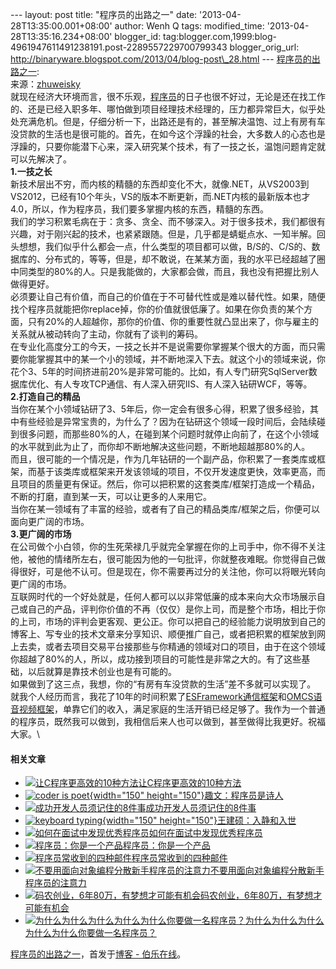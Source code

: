 --- layout: post title: "程序员的出路之一" date:
'2013-04-28T13:35:00.001+08:00' author: Wenh Q tags: modified\_time:
'2013-04-28T13:35:16.234+08:00' blogger\_id:
tag:blogger.com,1999:blog-4961947611491238191.post-2289557229700799343
blogger\_orig\_url:
http://binaryware.blogspot.com/2013/04/blog-post\_28.html ---
[程序员的出路之一](http://blog.jobbole.com/38921/?utm_source=rss&utm_medium=rss&utm_campaign=%25e7%25a8%258b%25e5%25ba%258f%25e5%2591%2598%25e7%259a%2584%25e5%2587%25ba%25e8%25b7%25af%25e4%25b9%258b%25e4%25b8%2580):\
来源：[zhuweisky](http://www.cnblogs.com/zhuweisky/archive/2013/04/27/3046585.html)\
就现在经济大环境而言，很不乐观，[程序员](http://blog.jobbole.com/821/ "程序员的本质")的日子也很不好过，无论是还在找工作的、还是已经入职多年、哪怕做到项目经理技术经理的，压力都异常巨大，似乎处处充满危机。但是，仔细分析一下，出路还是有的，甚至解决温饱、过上有房有车没贷款的生活也是很可能的。首先，在如今这个浮躁的社会，大多数人的心态也是浮躁的，只要你能潜下心来，深入研究某个技术，有了一技之长，温饱问题肯定就可以先解决了。\
**1.一技之长**\
新技术层出不穷，而内核的精髓的东西却变化不大，就像.NET，从VS2003到VS2012，已经有10个年头，VS的版本不断更新，而.NET内核的最新版本也才4.0，所以，作为程序员，我们要多掌握内核的东西，精髓的东西。\
我们的学习积累毛病在于：贪多、贪全、而不够深入。对于很多技术，我们都很有兴趣，对于刚兴起的技术，也紧紧跟随。但是，几乎都是蜻蜓点水、一知半解。回头想想，我们似乎什么都会一点，什么类型的项目都可以做，B/S的、C/S的、数据库的、分布式的，等等，但是，却不敢说，在某某方面，我的水平已经超越了圈中同类型的80%的人。只是我能做的，大家都会做，而且，我也没有把握比别人做得更好。\
必须要让自己有价值，而自己的价值在于不可替代性或是难以替代性。如果，随便找个程序员就能把你replace掉，你的价值就很低廉了。如果在你负责的某个方面，只有20%的人超越你，那你的价值、你的重要性就凸显出来了，你与雇主的关系就从被动转向了主动，你就有了谈判的筹码。\
在专业化高度分工的今天，一技之长并不是说需要你掌握某个很大的方面，而只需要你能掌握其中的某一个小的领域，并不断地深入下去。就这个小的领域来说，你花个3、5年的时间挤进前20%是非常可能的。比如，有人专门研究SqlServer数据库优化、有人专攻TCP通信、有人深入研究IIS、有人深入钻研WCF，等等。\
**2.打造自己的精品**\
当你在某个小领域钻研了3、5年后，你一定会有很多心得，积累了很多经验，其中有些经验是异常宝贵的，为什么了？因为在钻研这个领域一段时间后，会陆续碰到很多问题，而那些80%的人，在碰到某个问题时就停止向前了，在这个小领域的水平就到此为止了，而你却不断地解决这些问题，不断地超越那80%的人。\
而且，很可能的一个情况是，作为几年钻研的一个副产品，你积累了一套类库或框架，而基于该类库或框架来开发该领域的项目，不仅开发速度更快，效率更高，而且项目的质量更有保证。然后，你可以把积累的这套类库/框架打造成一个精品，不断的打磨，直到某一天，可以让更多的人来用它。\
当你在某一领域有了丰富的经验，或者有了自己的精品类库/框架之后，你便可以面向更广阔的市场。\
**3.更广阔的市场**\
在公司做个小白领，你的生死荣禄几乎就完全掌握在你的上司手中，你不得不关注他，被他的情绪所左右，很可能因为他的一句批评，你就整夜难眠。你觉得自己做得很好，可是他不认可。但是现在，你不需要再过分的关注他，你可以将眼光转向更广阔的市场。\
互联网时代的一个好处就是，任何人都可以以非常低廉的成本来向大众市场展示自己或自己的产品，评判你价值的不再（仅仅）是你上司，而是整个市场，相比于你的上司，市场的评判会更客观、更公正。你可以把自己的经验能力说明放到自己的博客上、写专业的技术文章来分享知识、顺便推广自己，或者把积累的框架放到网上去卖，或者去项目交易平台接那些与你精通的领域对口的项目，由于在这个领域你超越了80%的人，所以，成功接到项目的可能性是非常之大的。有了这些基础，以后就算是靠技术创业也是有可能的。\
如果做到了这三点，我想，你的“有房有车没贷款的生活”差不多就可以实现了。\
就我个人经历而言，我花了10年的时间积累了[ESFramework通信框架](http://www.oraycn.com/ESFramework.aspx)和[OMCS语音视频框架](http://www.oraycn.com/OMCS.aspx)，单靠它们的收入，满足家庭的生活开销已经足够了。我作为一个普通的程序员，既然我可以做到，我相信后来人也可以做到，甚至做得比我更好。祝福大家。\

#### 相关文章

-   [![让C程序更高效的10种方法](http://www.jobbole.net/wp-content/uploads/2013/02/fibonacci-recursion-tree-300x174-150x150.png)](http://blog.jobbole.com/1198/)[让C程序更高效的10种方法](http://blog.jobbole.com/1198/)
-   [![coder is
    poet](http://blog.jobbole.com/wp-content/uploads/2013/04/coder_is_poet-150x150.png){width="150"
    height="150"}](http://blog.jobbole.com/38316/)[趣文：程序员是诗人](http://blog.jobbole.com/38316/)
-   [![成功开发人员须记住的8件事
    ](http://blog.jobbole.com/wp-content/uploads/2011/11/career-logo.jpg)](http://blog.jobbole.com/9361/)[成功开发人员须记住的8件事](http://blog.jobbole.com/9361/)
-   [![keyboard
    typing](http://blog.jobbole.com/wp-content/uploads/2012/08/keyboard-typing-150x150.jpg){width="150"
    height="150"}](http://blog.jobbole.com/24682/)[王建硕：入静和入世](http://blog.jobbole.com/24682/)
-   [![如何在面试中发现优秀程序员](http://blog.jobbole.com/wp-content/plugins/wordpress-23-related-posts-plugin/static/thumbs/28.jpg)](http://blog.jobbole.com/364/)[如何在面试中发现优秀程序员](http://blog.jobbole.com/364/)
-   [![程序员：你是一个产品](http://blog.jobbole.com/wp-content/plugins/wordpress-23-related-posts-plugin/static/thumbs/3.jpg)](http://blog.jobbole.com/405/)[程序员：你是一个产品](http://blog.jobbole.com/405/)
-   [![程序员常收到的四种邮件](http://blog.jobbole.com/wp-content/plugins/wordpress-23-related-posts-plugin/static/thumbs/16.jpg)](http://blog.jobbole.com/335/)[程序员常收到的四种邮件](http://blog.jobbole.com/335/)
-   [![不要用面向对象编程分散新手程序员的注意力](http://blog.jobbole.com/wp-content/plugins/wordpress-23-related-posts-plugin/static/thumbs/22.jpg)](http://blog.jobbole.com/595/)[不要用面向对象编程分散新手程序员的注意力](http://blog.jobbole.com/595/)
-   [![码农创业，6年80万，有梦想才可能有机会](http://blog.jobbole.com/wp-content/uploads/2013/03/startup-1111-150x150.jpg)](http://blog.jobbole.com/30623/)[码农创业，6年80万，有梦想才可能有机会](http://blog.jobbole.com/30623/)
-   [![为什么为什么为什么为什么为什么你要做一名程序员？](http://blog.jobbole.com/wp-content/plugins/wordpress-23-related-posts-plugin/static/thumbs/25.jpg)](http://blog.jobbole.com/1085/)[为什么为什么为什么为什么为什么你要做一名程序员？](http://blog.jobbole.com/1085/)

[程序员的出路之一](http://blog.jobbole.com/38921/)，首发于[博客 -
伯乐在线](http://blog.jobbole.com/)。
